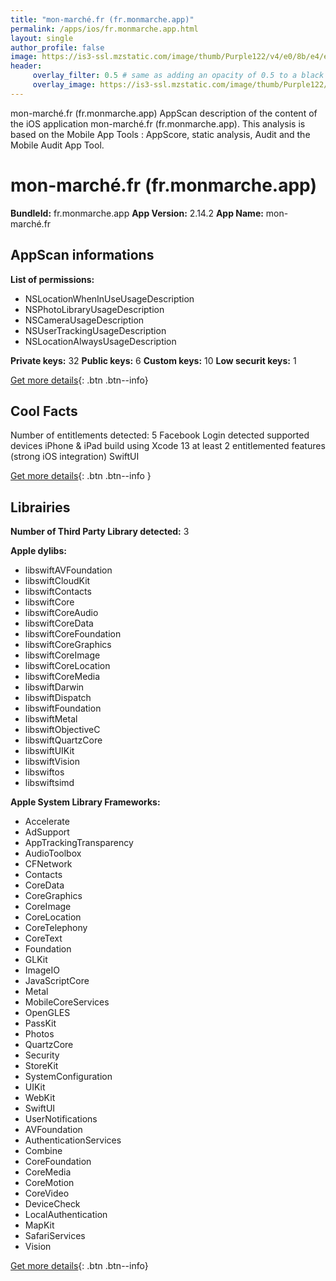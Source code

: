 ```yaml
---
title: "mon-marché.fr (fr.monmarche.app)"
permalink: /apps/ios/fr.monmarche.app.html
layout: single
author_profile: false
image: https://is3-ssl.mzstatic.com/image/thumb/Purple122/v4/e0/8b/e4/e08be492-954d-f86e-64d0-a7b228accd5e/AppIcon-0-0-1x_U007emarketing-0-0-0-7-0-0-sRGB-0-0-0-GLES2_U002c0-512MB-85-220-0-0.png/512x512bb.jpg
header: 
     overlay_filter: 0.5 # same as adding an opacity of 0.5 to a black background
     overlay_image: https://is3-ssl.mzstatic.com/image/thumb/Purple122/v4/e0/8b/e4/e08be492-954d-f86e-64d0-a7b228accd5e/AppIcon-0-0-1x_U007emarketing-0-0-0-7-0-0-sRGB-0-0-0-GLES2_U002c0-512MB-85-220-0-0.png/512x512bb.jpg
---
```

mon-marché.fr (fr.monmarche.app) AppScan description of the content of the iOS application mon-marché.fr (fr.monmarche.app). This analysis is based on the Mobile App Tools : AppScore, static analysis, Audit and the Mobile Audit App Tool.

# mon-marché.fr (fr.monmarche.app)

**BundleId:** fr.monmarche.app
**App Version:** 2.14.2
**App Name:** mon-marché.fr


## AppScan informations 

**List of permissions:** 
- NSLocationWhenInUseUsageDescription
- NSPhotoLibraryUsageDescription
- NSCameraUsageDescription
- NSUserTrackingUsageDescription
- NSLocationAlwaysUsageDescription
  
  
**Private keys:** 32
**Public keys:** 6
**Custom keys:** 10
**Low securit keys:** 1
  
[Get more details](/pricing.html){: .btn .btn--info}

## Cool Facts

Number of entitlements detected: 5
Facebook Login detected
supported devices iPhone & iPad
build using Xcode 13
at least 2 entitlemented features (strong iOS integration)
SwiftUI
  
[Get more details](/pricing.html){: .btn .btn--info }

## Librairies 
**Number of Third Party Library detected:** 3


**Apple dylibs:**
- libswiftAVFoundation
- libswiftCloudKit
- libswiftContacts
- libswiftCore
- libswiftCoreAudio
- libswiftCoreData
- libswiftCoreFoundation
- libswiftCoreGraphics
- libswiftCoreImage
- libswiftCoreLocation
- libswiftCoreMedia
- libswiftDarwin
- libswiftDispatch
- libswiftFoundation
- libswiftMetal
- libswiftObjectiveC
- libswiftQuartzCore
- libswiftUIKit
- libswiftVision
- libswiftos
- libswiftsimd


**Apple System Library Frameworks:**
- Accelerate
- AdSupport
- AppTrackingTransparency
- AudioToolbox
- CFNetwork
- Contacts
- CoreData
- CoreGraphics
- CoreImage
- CoreLocation
- CoreTelephony
- CoreText
- Foundation
- GLKit
- ImageIO
- JavaScriptCore
- Metal
- MobileCoreServices
- OpenGLES
- PassKit
- Photos
- QuartzCore
- Security
- StoreKit
- SystemConfiguration
- UIKit
- WebKit
- SwiftUI
- UserNotifications
- AVFoundation
- AuthenticationServices
- Combine
- CoreFoundation
- CoreMedia
- CoreMotion
- CoreVideo
- DeviceCheck
- LocalAuthentication
- MapKit
- SafariServices
- Vision


  
[Get more details](/pricing.html){: .btn .btn--info}

